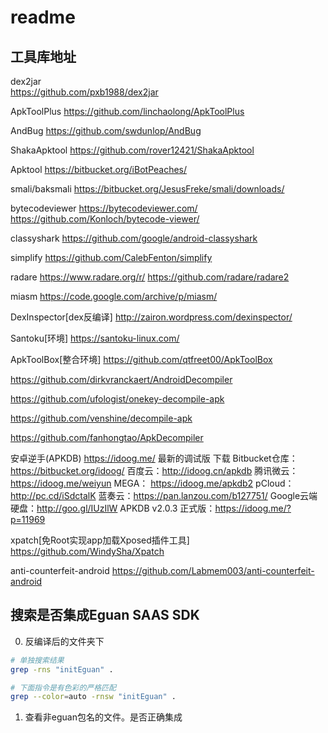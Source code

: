 # readme

## 工具库地址
dex2jar  
https://github.com/pxb1988/dex2jar

ApkToolPlus
https://github.com/linchaolong/ApkToolPlus

AndBug
https://github.com/swdunlop/AndBug

ShakaApktool
https://github.com/rover12421/ShakaApktool

Apktool
https://bitbucket.org/iBotPeaches/

smali/baksmali
https://bitbucket.org/JesusFreke/smali/downloads/

bytecodeviewer
https://bytecodeviewer.com/
https://github.com/Konloch/bytecode-viewer/

classyshark
https://github.com/google/android-classyshark

simplify
https://github.com/CalebFenton/simplify

radare
https://www.radare.org/r/
https://github.com/radare/radare2

miasm
https://code.google.com/archive/p/miasm/

DexInspector[dex反编译]
http://zairon.wordpress.com/dexinspector/

Santoku[环境]
https://santoku-linux.com/

ApkToolBox[整合环境]
https://github.com/qtfreet00/ApkToolBox


https://github.com/dirkvranckaert/AndroidDecompiler

https://github.com/ufologist/onekey-decompile-apk


https://github.com/venshine/decompile-apk

https://github.com/fanhongtao/ApkDecompiler

安卓逆手(APKDB)
https://idoog.me/
最新的调试版 下载
Bitbucket仓库：https://bitbucket.org/idoog/
百度云：http://idoog.cn/apkdb
腾讯微云：https://idoog.me/weiyun
MEGA： https://idoog.me/apkdb2
pCloud： http://pc.cd/iSdctalK
蓝奏云：https://pan.lanzou.com/b127751/
Google云端硬盘：http://goo.gl/IUzIlW
APKDB v2.0.3 正式版：https://idoog.me/?p=11969


xpatch[免Root实现app加载Xposed插件工具]
https://github.com/WindySha/Xpatch

anti-counterfeit-android
https://github.com/Labmem003/anti-counterfeit-android


## 搜索是否集成Eguan SAAS SDK

0. 反编译后的文件夹下

``` bash
# 单独搜索结果
grep -rns "initEguan" .

# 下面指令是有色彩的严格匹配
grep --color=auto -rnsw "initEguan" .
```

1. 查看非eguan包名的文件。是否正确集成

